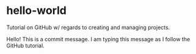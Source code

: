 # hello-world
Tutorial on GitHub w/ regards to creating and managing projects.


Hello! This is a commit message. I am typing this message as I follow the GitHub tutorial.
